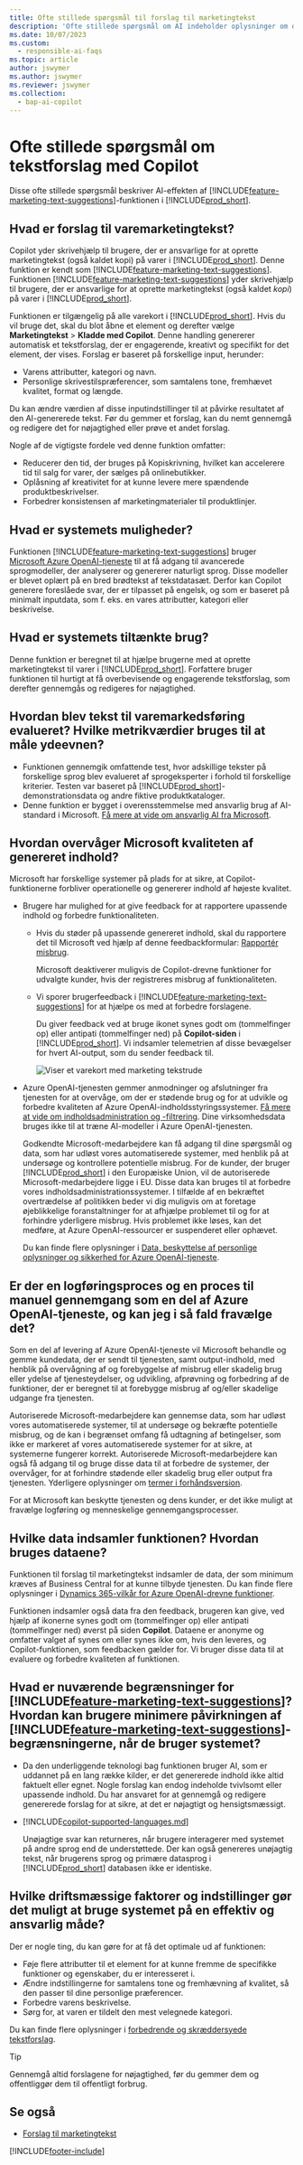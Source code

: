 ```yaml
---
title: Ofte stillede spørgsmål til forslag til marketingtekst
description: 'Ofte stillede spørgsmål om AI indeholder oplysninger om den AI-teknologi, der bruges i Business Central, sammen med vigtige overvejelser og detaljer om, hvordan AI''en bruges, hvordan den blev testet og evalueret og eventuelle specifikke begrænsninger.'
ms.date: 10/07/2023
ms.custom:
  - responsible-ai-faqs
ms.topic: article
author: jswymer
ms.author: jswymer
ms.reviewer: jswymer
ms.collection:
  - bap-ai-copilot
---
```


# Ofte stillede spørgsmål om tekstforslag med Copilot

Disse ofte stillede spørgsmål beskriver AI-effekten af [!INCLUDE[feature-marketing-text-suggestions](includes/feature-marketing-text-suggestions.md)]-funktionen i [!INCLUDE[prod_short](includes/prod_short.md)].

## Hvad er forslag til varemarketingtekst?

Copilot yder skrivehjælp til brugere, der er ansvarlige for at oprette marketingtekst (også kaldet kopi) på varer i [!INCLUDE[prod_short](includes/prod_short.md)]. Denne funktion er kendt som [!INCLUDE[feature-marketing-text-suggestions](includes/feature-marketing-text-suggestions.md)]. Funktionen [!INCLUDE[feature-marketing-text-suggestions](includes/feature-marketing-text-suggestions.md)] yder skrivehjælp til brugere, der er ansvarlige for at oprette marketingtekst (også kaldet *kopi*) på varer i [!INCLUDE[prod_short](includes/prod_short.md)].

Funktionen er tilgængelig på alle varekort i [!INCLUDE[prod_short](includes/prod_short.md)]. Hvis du vil bruge det, skal du blot åbne et element og derefter vælge **Marketingtekst** > **Kladde med Copilot**. Denne handling genererer automatisk et tekstforslag, der er engagerende, kreativt og specifikt for det element, der vises. Forslag er baseret på forskellige input, herunder:

- Varens attributter, kategori og navn.
- Personlige skrivestilspræferencer, som samtalens tone, fremhævet kvalitet, format og længde.

Du kan ændre værdien af disse inputindstillinger til at påvirke resultatet af den AI-genererede tekst. Før du gemmer et forslag, kan du nemt gennemgå og redigere det for nøjagtighed eller prøve et andet forslag.

Nogle af de vigtigste fordele ved denne funktion omfatter:

- Reducerer den tid, der bruges på Kopiskrivning, hvilket kan accelerere tid til salg for varer, der sælges på onlinebutikker.
- Oplåsning af kreativitet for at kunne levere mere spændende produktbeskrivelser.
- Forbedrer konsistensen af marketingmaterialer til produktlinjer.

## Hvad er systemets muligheder?

Funktionen [!INCLUDE[feature-marketing-text-suggestions](includes/feature-marketing-text-suggestions.md)] bruger [Microsoft Azure OpenAI-tjeneste](/azure/cognitive-services/openai/overview) til at få adgang til avancerede sprogmodeller, der analyserer og genererer naturligt sprog. Disse modeller er blevet oplært på en bred brødtekst af tekstdatasæt. Derfor kan Copilot generere foreslåede svar, der er tilpasset på engelsk, og som er baseret på minimalt inputdata, som f. eks. en vares attributter, kategori eller beskrivelse. 

## Hvad er systemets tiltænkte brug?

Denne funktion er beregnet til at hjælpe brugerne med at oprette marketingtekst til varer i [!INCLUDE[prod_short](includes/prod_short.md)]. Forfattere bruger funktionen til hurtigt at få overbevisende og engagerende tekstforslag, som derefter gennemgås og redigeres for nøjagtighed. 

## Hvordan blev tekst til varemarkedsføring evalueret? Hvilke metrikværdier bruges til at måle ydeevnen?

- Funktionen gennemgik omfattende test, hvor adskillige tekster på forskellige sprog blev evalueret af sprogeksperter i forhold til forskellige kriterier. Testen var baseret på [!INCLUDE[prod_short](includes/prod_short.md)]-demonstrationsdata og andre fiktive produktkataloger.
- Denne funktion er bygget i overensstemmelse med ansvarlig brug af AI-standard i Microsoft. [Få mere at vide om ansvarlig AI fra Microsoft](https://aka.ms/RAI).

## Hvordan overvåger Microsoft kvaliteten af genereret indhold?

Microsoft har forskellige systemer på plads for at sikre, at Copilot-funktionerne forbliver operationelle og genererer indhold af højeste kvalitet.

- Brugere har mulighed for at give feedback for at rapportere upassende indhold og forbedre funktionaliteten.

  - Hvis du støder på upassende genereret indhold, skal du rapportere det til Microsoft ved hjælp af denne feedbackformular: [Rapportér misbrug](https://go.microsoft.com/fwlink/?linkid=2249810). 

    Microsoft deaktiverer muligvis de Copilot-drevne funktioner for udvalgte kunder, hvis der registreres misbrug af funktionaliteten. 

  - Vi sporer brugerfeedback i [!INCLUDE[feature-marketing-text-suggestions](includes/feature-marketing-text-suggestions.md)] for at hjælpe os med at forbedre forslagene. 

    Du giver feedback ved at bruge ikonet synes godt om (tommelfinger op) eller antipati (tommelfinger ned) på **Copilot-siden** i [!INCLUDE[prod_short](includes/prod_short.md)]. Vi indsamler telemetrien af disse bevægelser for hvert AI-output, som du sender feedback til.

    ![Viser et varekort med marketing tekstrude](media/create-with-copilot-window-feedback.svg)

- Azure OpenAI-tjenesten gemmer anmodninger og afslutninger fra tjenesten for at overvåge, om der er stødende brug og for at udvikle og forbedre kvaliteten af Azure OpenAI-indholdsstyringssystemer. [Få mere at vide om indholdsadministration og -filtrering](/azure/cognitive-services/openai/concepts/content-filter). Dine virksomhedsdata bruges ikke til at træne AI-modeller i Azure OpenAI-tjenesten.

   Godkendte Microsoft-medarbejdere kan få adgang til dine spørgsmål og data, som har udløst vores automatiserede systemer, med henblik på at undersøge og kontrollere potentielle misbrug. For de kunder, der bruger [!INCLUDE[prod_short](includes/prod_short.md)] i den Europæiske Union, vil de autoriserede Microsoft-medarbejdere ligge i EU. Disse data kan bruges til at forbedre vores indholdsadministrationssystemer. I tilfælde af en bekræftet overtrædelse af politikken beder vi dig muligvis om at foretage øjeblikkelige foranstaltninger for at afhjælpe problemet til og for at forhindre yderligere misbrug. Hvis problemet ikke løses, kan det medføre, at Azure OpenAI-ressourcer er suspenderet eller ophævet.

   Du kan finde flere oplysninger i [Data, beskyttelse af personlige oplysninger og sikkerhed for Azure OpenAI-tjeneste](/legal/cognitive-services/openai/data-privacy#abuse-and-harmful-content-generation).

## Er der en logføringsproces og en proces til manuel gennemgang som en del af Azure OpenAI-tjeneste, og kan jeg i så fald fravælge det?  

Som en del af levering af Azure OpenAI-tjeneste vil Microsoft behandle og gemme kundedata, der er sendt til tjenesten, samt output-indhold, med henblik på overvågning af og forebyggelse af misbrug eller skadelig brug eller ydelse af tjenesteydelser, og udvikling, afprøvning og forbedring af de funktioner, der er beregnet til at forebygge misbrug af og/eller skadelige udgange fra tjenesten. 

Autoriserede Microsoft-medarbejdere kan gennemse data, som har udløst vores automatiserede systemer, til at undersøge og bekræfte potentielle misbrug, og de kan i begrænset omfang få udtagning af betingelser, som ikke er markeret af vores automatiserede systemer for at sikre, at systemerne fungerer korrekt. Autoriserede Microsoft-medarbejdere kan også få adgang til og bruge disse data til at forbedre de systemer, der overvåger, for at forhindre stødende eller skadelig brug eller output fra tjenesten. Yderligere oplysninger om [termer i forhåndsversion](https://dynamics.microsoft.com/legaldocs/supp-dynamics365-preview/).

For at Microsoft kan beskytte tjenesten og dens kunder, er det ikke muligt at fravælge logføring og menneskelige gennemgangsprocesser.

## Hvilke data indsamler funktionen? Hvordan bruges dataene?

Funktionen til forslag til marketingtekst indsamler de data, der som minimum kræves af Business Central for at kunne tilbyde tjenesten. Du kan finde flere oplysninger i [Dynamics 365-vilkår for Azure OpenAI-drevne funktioner](https://go.microsoft.com/fwlink/?linkid=2236010).

Funktionen indsamler også data fra den feedback, brugeren kan give, ved hjælp af ikonerne synes godt om (tommelfinger op) eller antipati (tommelfinger ned) øverst på siden **Copilot**. Dataene er anonyme og omfatter valget af synes om eller synes ikke om, hvis den leveres, og Copilot-funktionen, som feedbacken gælder for. Vi bruger disse data til at evaluere og forbedre kvaliteten af funktionen.

## Hvad er nuværende begrænsninger for [!INCLUDE[feature-marketing-text-suggestions](includes/feature-marketing-text-suggestions.md)]? Hvordan kan brugere minimere påvirkningen af [!INCLUDE[feature-marketing-text-suggestions](includes/feature-marketing-text-suggestions.md)]-begrænsningerne, når de bruger systemet?

- Da den underliggende teknologi bag funktionen bruger AI, som er uddannet på en lang række kilder, er det genererede indhold ikke altid faktuelt eller egnet. Nogle forslag kan endog indeholde tvivlsomt eller upassende indhold. Du har ansvaret for at gennemgå og redigere genererede forslag for at sikre, at det er nøjagtigt og hensigtsmæssigt.
- [!INCLUDE[copilot-supported-languages.md](includes/copilot-supported-languages.md)]

  Unøjagtige svar kan returneres, når brugere interagerer med systemet på andre sprog end de understøttede. Der kan også genereres unøjagtig tekst, når brugerens sprog og primære datasprog i [!INCLUDE[prod_short](includes/prod_short.md)] databasen ikke er identiske.


## Hvilke driftsmæssige faktorer og indstillinger gør det muligt at bruge systemet på en effektiv og ansvarlig måde?

Der er nogle ting, du kan gøre for at få det optimale ud af funktionen:

- Føje flere attributter til et element for at kunne fremme de specifikke funktioner og egenskaber, du er interesseret i.
- Ændre indstillingerne for samtalens tone og fremhævning af kvalitet, så den passer til dine personlige præferencer.
- Forbedre varens beskrivelse.
- Sørg for, at varen er tildelt den mest velegnede kategori.

Du kan finde flere oplysninger i [forbedrende og skræddersyede tekstforslag](item-marketing-text.md#improve-and-tailor-text-suggestions).

> [!TIP]
> Gennemgå altid forslagene for nøjagtighed, før du gemmer dem og offentliggør dem til offentligt forbrug.


## Se også

- [Forslag til marketingtekst](ai-overview.md)

[!INCLUDE[footer-include](includes/footer-banner.md)]